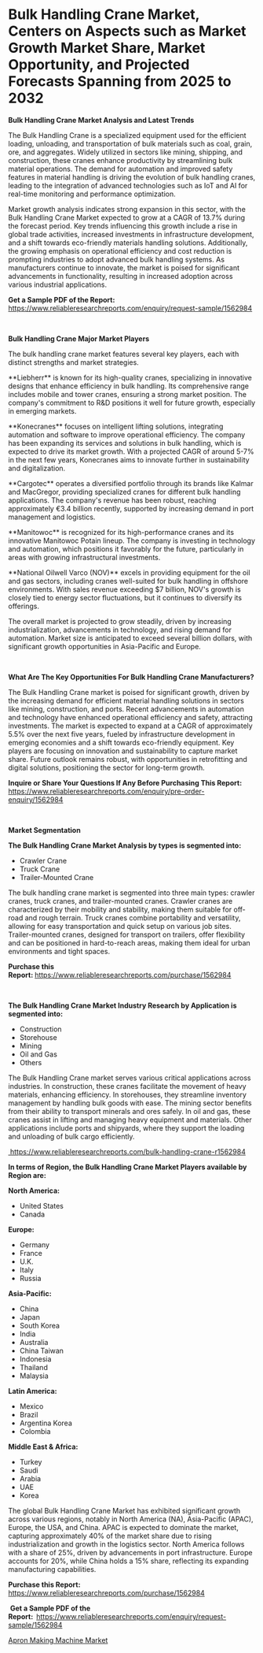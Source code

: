 <p><h1>Bulk Handling Crane Market, Centers on Aspects such as Market Growth Market Share, Market Opportunity, and Projected Forecasts Spanning from 2025 to 2032</h1></p><p><strong>Bulk Handling Crane Market Analysis and Latest Trends</strong></p>
<p><p>The Bulk Handling Crane is a specialized equipment used for the efficient loading, unloading, and transportation of bulk materials such as coal, grain, ore, and aggregates. Widely utilized in sectors like mining, shipping, and construction, these cranes enhance productivity by streamlining bulk material operations. The demand for automation and improved safety features in material handling is driving the evolution of bulk handling cranes, leading to the integration of advanced technologies such as IoT and AI for real-time monitoring and performance optimization.</p><p>Market growth analysis indicates strong expansion in this sector, with the Bulk Handling Crane Market expected to grow at a CAGR of 13.7% during the forecast period. Key trends influencing this growth include a rise in global trade activities, increased investments in infrastructure development, and a shift towards eco-friendly materials handling solutions. Additionally, the growing emphasis on operational efficiency and cost reduction is prompting industries to adopt advanced bulk handling systems. As manufacturers continue to innovate, the market is poised for significant advancements in functionality, resulting in increased adoption across various industrial applications.</p></p>
<p><strong>Get a Sample PDF of the Report:&nbsp;</strong> <a href="https://www.reliableresearchreports.com/enquiry/request-sample/1562984?utm_campaign=3093&utm_medium=2&utm_source=Github&utm_content=ia&utm_term=08042025&utm_id=bulk-handling-crane">https://www.reliableresearchreports.com/enquiry/request-sample/1562984</a></p>
<p>&nbsp;</p>
<p><strong>Bulk Handling Crane Major Market Players</strong></p>
<p><p>The bulk handling crane market features several key players, each with distinct strengths and market strategies. </p><p>**Liebherr** is known for its high-quality cranes, specializing in innovative designs that enhance efficiency in bulk handling. Its comprehensive range includes mobile and tower cranes, ensuring a strong market position. The company's commitment to R&D positions it well for future growth, especially in emerging markets.</p><p>**Konecranes** focuses on intelligent lifting solutions, integrating automation and software to improve operational efficiency. The company has been expanding its services and solutions in bulk handling, which is expected to drive its market growth. With a projected CAGR of around 5-7% in the next few years, Konecranes aims to innovate further in sustainability and digitalization.</p><p>**Cargotec** operates a diversified portfolio through its brands like Kalmar and MacGregor, providing specialized cranes for different bulk handling applications. The company's revenue has been robust, reaching approximately €3.4 billion recently, supported by increasing demand in port management and logistics.</p><p>**Manitowoc** is recognized for its high-performance cranes and its innovative Manitowoc Potain lineup. The company is investing in technology and automation, which positions it favorably for the future, particularly in areas with growing infrastructural investments.</p><p>**National Oilwell Varco (NOV)** excels in providing equipment for the oil and gas sectors, including cranes well-suited for bulk handling in offshore environments. With sales revenue exceeding $7 billion, NOV's growth is closely tied to energy sector fluctuations, but it continues to diversify its offerings.</p><p>The overall market is projected to grow steadily, driven by increasing industrialization, advancements in technology, and rising demand for automation. Market size is anticipated to exceed several billion dollars, with significant growth opportunities in Asia-Pacific and Europe.</p></p>
<p>&nbsp;</p>
<p><strong>What Are The Key Opportunities For Bulk Handling Crane Manufacturers?</strong></p>
<p><p>The Bulk Handling Crane market is poised for significant growth, driven by the increasing demand for efficient material handling solutions in sectors like mining, construction, and ports. Recent advancements in automation and technology have enhanced operational efficiency and safety, attracting investments. The market is expected to expand at a CAGR of approximately 5.5% over the next five years, fueled by infrastructure development in emerging economies and a shift towards eco-friendly equipment. Key players are focusing on innovation and sustainability to capture market share. Future outlook remains robust, with opportunities in retrofitting and digital solutions, positioning the sector for long-term growth.</p></p>
<p><strong>Inquire or Share Your Questions If Any Before Purchasing This Report:</strong> <a href="https://www.reliableresearchreports.com/enquiry/pre-order-enquiry/1562984?utm_campaign=3093&utm_medium=2&utm_source=Github&utm_content=ia&utm_term=08042025&utm_id=bulk-handling-crane">https://www.reliableresearchreports.com/enquiry/pre-order-enquiry/1562984</a></p>
<p>&nbsp;</p>
<p><strong>Market Segmentation</strong></p>
<p><strong>The Bulk Handling Crane Market Analysis by types is segmented into:</strong></p>
<p><ul><li>Crawler Crane</li><li>Truck Crane</li><li>Trailer-Mounted Crane</li></ul></p>
<p><p>The bulk handling crane market is segmented into three main types: crawler cranes, truck cranes, and trailer-mounted cranes. Crawler cranes are characterized by their mobility and stability, making them suitable for off-road and rough terrain. Truck cranes combine portability and versatility, allowing for easy transportation and quick setup on various job sites. Trailer-mounted cranes, designed for transport on trailers, offer flexibility and can be positioned in hard-to-reach areas, making them ideal for urban environments and tight spaces.</p></p>
<p><strong>Purchase this Report:&nbsp;</strong><a href="https://www.reliableresearchreports.com/purchase/1562984?utm_campaign=3093&utm_medium=2&utm_source=Github&utm_content=ia&utm_term=08042025&utm_id=bulk-handling-crane">https://www.reliableresearchreports.com/purchase/1562984</a></p>
<p>&nbsp;</p>
<p><strong>The Bulk Handling Crane Market Industry Research by Application is segmented into:</strong></p>
<p><ul><li>Construction</li><li>Storehouse</li><li>Mining</li><li>Oil and Gas</li><li>Others</li></ul></p>
<p><p>The Bulk Handling Crane market serves various critical applications across industries. In construction, these cranes facilitate the movement of heavy materials, enhancing efficiency. In storehouses, they streamline inventory management by handling bulk goods with ease. The mining sector benefits from their ability to transport minerals and ores safely. In oil and gas, these cranes assist in lifting and managing heavy equipment and materials. Other applications include ports and shipyards, where they support the loading and unloading of bulk cargo efficiently.</p></p>
<p><a href="https://www.reliableresearchreports.com/bulk-handling-crane-r1562984?utm_campaign=3093&utm_medium=2&utm_source=Github&utm_content=ia&utm_term=08042025&utm_id=bulk-handling-crane">&nbsp;https://www.reliableresearchreports.com/bulk-handling-crane-r1562984</a></p>
<p><strong>In terms of Region, the Bulk Handling Crane Market Players available by Region are:</strong></p>
<p>
    <p> <strong> North America: </strong>
        <ul>
            <li>United States</li>
            <li>Canada</li>
        </ul>
        </p> 
    <p> <strong> Europe: </strong>
        <ul>
            <li>Germany</li>
            <li>France</li>
            <li>U.K.</li>
            <li>Italy</li>
            <li>Russia</li>
        </ul>
        </p> 
    <p> <strong> Asia-Pacific: </strong>
        <ul>
            <li>China</li>
            <li>Japan</li>
            <li>South Korea</li>
            <li>India</li>
            <li>Australia</li>
            <li>China Taiwan</li>
            <li>Indonesia</li>
            <li>Thailand</li>
            <li>Malaysia</li>
        </ul>
        </p> 
    <p> <strong> Latin America: </strong>
        <ul>
            <li>Mexico</li>
            <li>Brazil</li>
            <li>Argentina Korea</li>
            <li>Colombia</li>
        </ul>
        </p> 
    <p> <strong> Middle East & Africa: </strong>
        <ul>
            <li>Turkey</li>
            <li>Saudi</li>
            <li>Arabia</li>
            <li>UAE</li>
            <li>Korea</li>
        </ul>
    </p>
    </p>
<p><p>The global Bulk Handling Crane Market has exhibited significant growth across various regions, notably in North America (NA), Asia-Pacific (APAC), Europe, the USA, and China. APAC is expected to dominate the market, capturing approximately 40% of the market share due to rising industrialization and growth in the logistics sector. North America follows with a share of 25%, driven by advancements in port infrastructure. Europe accounts for 20%, while China holds a 15% share, reflecting its expanding manufacturing capabilities.</p></p>
<p><strong>Purchase this Report: </strong><a href="https://www.reliableresearchreports.com/purchase/1562984?utm_campaign=3093&utm_medium=2&utm_source=Github&utm_content=ia&utm_term=08042025&utm_id=bulk-handling-crane">https://www.reliableresearchreports.com/purchase/1562984</a></p>
<p>&nbsp;<strong>Get a Sample PDF of the Report:&nbsp;&nbsp;</strong><a href="https://www.reliableresearchreports.com/enquiry/request-sample/1562984?utm_campaign=3093&utm_medium=2&utm_source=Github&utm_content=ia&utm_term=08042025&utm_id=bulk-handling-crane">https://www.reliableresearchreports.com/enquiry/request-sample/1562984</a></p>
<p><strong></strong></p>
<p><p><a href="https://github.com/ivvrgibi/Market-Research-Report-List-1/blob/main/apron-making-machine-market.md?utm_campaign=3093&utm_medium=2&utm_source=Github&utm_content=ia&utm_term=08042025&utm_id=bulk-handling-crane">Apron Making Machine Market</a></p></p>